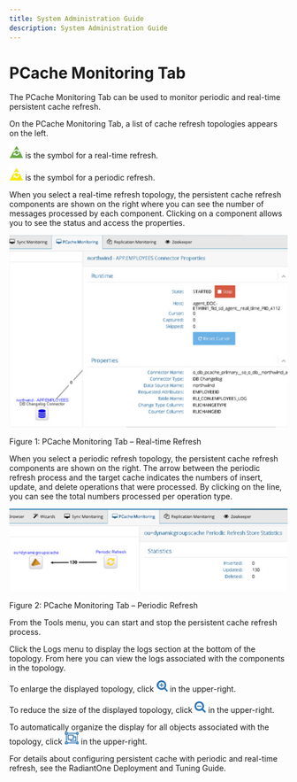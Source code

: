 ```yaml
---
title: System Administration Guide
description: System Administration Guide
---
```


# PCache Monitoring Tab

The PCache Monitoring Tab can be used to monitor periodic and real-time persistent cache refresh.

On the PCache Monitoring Tab, a list of cache refresh topologies appears on the left. 

![real time refresh](Media/real-time-refresh.jpg) is the symbol for a real-time refresh.

![periodic refresh](Media/periodic-refresh.jpg) is the symbol for a periodic refresh.

When you select a real-time refresh topology, the persistent cache refresh components are shown on the right where you can see the number of messages processed by each component. Clicking on a component allows you to see the status and access the properties. 

![PCache Monitoring Tab – Real-time Refresh](Media/Image3.163.jpg)
 
Figure 1: PCache Monitoring Tab – Real-time Refresh

When you select a periodic refresh topology, the persistent cache refresh components are shown on the right. The arrow between the periodic refresh process and the target cache indicates the numbers of insert, update, and delete operations that were processed. By clicking on the line, you can see the total numbers processed per operation type.

![PCache Monitoring Tab – Periodic Refresh](Media/Image3.164.jpg)
 
Figure 2: PCache Monitoring Tab – Periodic Refresh

From the Tools menu, you can start and stop the persistent cache refresh process.

Click the Logs menu to display the logs section at the bottom of the topology. From here you can view the logs associated with the components in the topology.

To enlarge the displayed topology, click ![enlarge topology](Media/enlarge-topology.jpg) in the upper-right.

To reduce the size of the displayed topology, click ![reduce topology](Media/reduce-topology.jpg) in the upper-right.

To automatically organize the display for all objects associated with the topology, click ![organize topology](Media/organize-topology.jpg) in the upper-right.

For details about configuring persistent cache with periodic and real-time refresh, see the RadiantOne Deployment and Tuning Guide.
